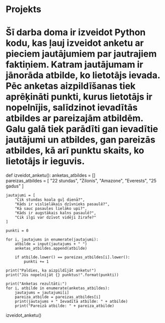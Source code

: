 # Projekts
# Šī darba doma ir izveidot Python kodu, kas ļauj izveidot anketu ar pieciem jautājumiem par jautrajiem faktiņiem. Katram jautājumam ir jānorāda atbilde, ko lietotājs ievada. Pēc anketas aizpildīšanas tiek aprēķināti punkti, kurus lietotājs ir nopelnījis, salīdzinot ievadītās atbildes ar pareizajām atbildēm. Galu galā tiek parādīti gan ievadītie jautājumi un atbildes, gan pareizās atbildes, kā arī punktu skaits, ko lietotājs ir ieguvis.

def izveidot_anketu():
    anketas_atbildes = []  
    pareizas_atbildes = [
        "22 stundas",
        "Zilonis",
        "Amazone",
        "Everests",
        "25 gadus"
    ]

    jautajumi = [
        "Cik stundas koala guļ dienā?",
        "Kāds ir vislielākais dzīvnieks pasaulē?",
        "Kā sauc pasaules lielāko upi?",
        "Kāds ir augstākais kalns pasaulē?",
        "Cik ilgi var dzīvot vidēji žirafe?"
    ]

    punkti = 0  

    for i, jautajums in enumerate(jautajumi):
        atbilde = input(jautajums + " ")
        anketas_atbildes.append(atbilde)

        if atbilde.lower() == pareizas_atbildes[i].lower():
            punkti += 1

    print("Paldies, ka aizpildījāt anketu!")
    print("Jūs nopelnījāt {} punktus!".format(punkti))

    print("Anketas rezultāti:")
    for i, atbilde in enumerate(anketas_atbildes):
        jautajums = jautajumi[i]
        pareiza_atbilde = pareizas_atbildes[i]
        print(jautajums + " Ievadītā atbilde: " + atbilde)
        print("Pareizā atbilde: " + pareiza_atbilde)

izveidot_anketu()
